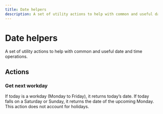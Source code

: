 ```yaml
---
title: Date helpers
description: A set of utility actions to help with common and useful date and time operations.
---
```


# Date helpers

A set of utility actions to help with common and useful date and time operations.

## Actions

### Get next workday

If today is a workday (Monday to Friday), it returns today’s date. If today falls on a Saturday or Sunday, it returns the date of the upcoming Monday. This action does not account for holidays.